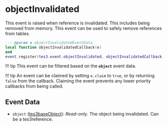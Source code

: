 <!---
	This file is autogenerated. Do not edit this file manually. Your changes will be ignored.
	More information: https://github.com/MWSE/MWSE/tree/master/docs
-->

# objectInvalidated
<div class="search_terms" style="display: none">objectinvalidated</div>

This event is raised when reference is invalidated. This includes being removed from memory. This event can be used to safely remove references from tables.

```lua
--- @param e objectInvalidatedEventData
local function objectInvalidatedCallback(e)
end
event.register(tes3.event.objectInvalidated, objectInvalidatedCallback)
```

!!! tip
	This event can be filtered based on the **`object`** event data.

!!! tip
	An event can be claimed by setting `e.claim` to `true`, or by returning `false` from the callback. Claiming the event prevents any lower priority callbacks from being called.

## Event Data

* `object` ([tes3baseObject](../../types/tes3baseObject)): *Read-only*. The object being invalidated. Can be a tes3reference.

